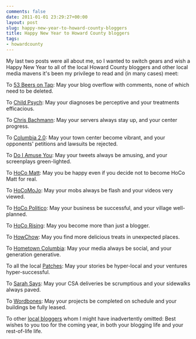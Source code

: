```yaml
---
comments: false
date: 2011-01-01 23:29:27+00:00
layout: post
slug: happy-new-year-to-howard-county-bloggers
title: Happy New Year to Howard County bloggers
tags:
- howardcounty
---
```


My last two posts were all about me, so I wanted to switch gears and wish a Happy New Year to all of the local Howard County bloggers and other local media mavens it's been my privilege to read and (in many cases) meet:

To [53 Beers on Tap](http://53beersontap.typepad.com/): May your blog overflow with comments, none of which need to be deleted.

To [Child Psych](http://columbiachildpsychologist.blogspot.com/): May your diagnoses be perceptive and your treatments efficacious.

To [Chris Bachmann](http://www.chrisbachmann.com/): May your servers always stay up, and your center progress.

To [Columbia 2.0](http://columbia2.wordpress.com/): May your town center become vibrant, and your opponents' petitions and lawsuits be rejected.

To [Do I Amuse You](http://morucci.blogspot.com/): May your tweets always be amusing, and your screenplays green-lighted.

To [HoCo Matt](http://hocomatt.blogspot.com/): May you be happy even if you decide not to become HoCo Matt for real.

To [HoCoMoJo](http://www.hocomojo.com/): May your mobs always be flash and your videos very viewed.

To [HoCo Politico](http://hocopolitico.blogspot.com/): May your business be successful, and your village well-planned.

To [HoCo Rising](http://www.hocorising.com/): May you become more than just a blogger.

To [HowChow](http://howchow.blogspot.com/): May you find more delicious treats in unexpected places.

To [Hometown Columbia](http://hometowncolumbia.wordpress.com/): May your media always be social, and your generation generative.

To all the local [Patches](http://www.patch.com/): May your stories be hyper-local and your ventures hyper-successful.

To [Sarah Says](http://umcanijustsay.blogspot.com/): May your CSA deliveries be scrumptious and your sidewalks always paved.

To [Wordbones](http://www.wordbones.com/): May your projects be completed on schedule and your buildings be fully leased.

To other [local bloggers](http://www.hocoblogs.com/) whom I might have inadvertently omitted: Best wishes to you too for the coming year, in both your blogging life and your rest-of-life life.

